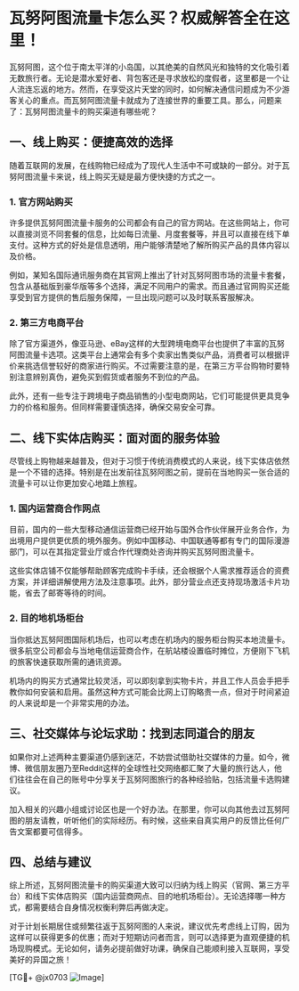 # 瓦努阿图流量卡怎么买？权威解答全在这里！

瓦努阿图，这个位于南太平洋的小岛国，以其绝美的自然风光和独特的文化吸引着无数旅行者。无论是潜水爱好者、背包客还是寻求放松的度假者，这里都是一个让人流连忘返的地方。然而，在享受这片天堂的同时，如何解决通信问题成为不少游客关心的重点。而瓦努阿图流量卡就成为了连接世界的重要工具。那么，问题来了：瓦努阿图流量卡的购买渠道有哪些呢？

## 一、线上购买：便捷高效的选择

随着互联网的发展，在线购物已经成为了现代人生活中不可或缺的一部分。对于瓦努阿图流量卡来说，线上购买无疑是最方便快捷的方式之一。

### 1. 官方网站购买
许多提供瓦努阿图流量卡服务的公司都会有自己的官方网站。在这些网站上，你可以直接浏览不同套餐的信息，比如每日流量、月度套餐等，并且可以直接在线下单支付。这种方式的好处是信息透明，用户能够清楚地了解所购买产品的具体内容以及价格。

例如，某知名国际通讯服务商在其官网上推出了针对瓦努阿图市场的流量卡套餐，包含从基础版到豪华版等多个选择，满足不同用户的需求。而且通过官网购买还能享受到官方提供的售后服务保障，一旦出现问题可以及时联系客服解决。

### 2. 第三方电商平台
除了官方渠道外，像亚马逊、eBay这样的大型跨境电商平台也提供了丰富的瓦努阿图流量卡选项。这类平台上通常会有多个卖家出售类似产品，消费者可以根据评价来挑选信誉较好的商家进行购买。不过需要注意的是，在第三方平台购物时要特别注意辨别真伪，避免买到假货或者服务不到位的产品。

此外，还有一些专注于跨境电子商品销售的小型电商网站，它们可能提供更具竞争力的价格和服务。但同样需要谨慎选择，确保交易安全可靠。

## 二、线下实体店购买：面对面的服务体验

尽管线上购物越来越普及，但对于习惯于传统消费模式的人来说，线下实体店依然是一个不错的选择。特别是在出发前往瓦努阿图之前，提前在当地购买一张合适的流量卡可以让你更加安心地踏上旅程。

### 1. 国内运营商合作网点
目前，国内的一些大型移动通信运营商已经开始与国外合作伙伴展开业务合作，为出境用户提供更优质的境外服务。例如中国移动、中国联通等都有专门的国际漫游部门，可以在其指定营业厅或合作代理商处咨询并购买瓦努阿图流量卡。

这些实体店铺不仅能够帮助顾客完成购卡手续，还会根据个人需求推荐适合的资费方案，并详细讲解使用方法及注意事项。此外，部分营业点还支持现场激活卡片功能，省去了邮寄等待的时间。

### 2. 目的地机场柜台
当你抵达瓦努阿图国际机场后，也可以考虑在机场内的服务柜台购买本地流量卡。很多航空公司都会与当地电信运营商合作，在航站楼设置临时摊位，方便刚下飞机的旅客快速获取所需的通讯资源。

机场内的购买方式通常比较灵活，可以即刻拿到实物卡片，并且工作人员会手把手教你如何安装和启用。虽然这种方式可能会比网上订购略贵一点，但对于时间紧迫的人来说却是一个非常实用的办法。

## 三、社交媒体与论坛求助：找到志同道合的朋友

如果你对上述两种主要渠道仍感到迷茫，不妨尝试借助社交媒体的力量。如今，微博、微信朋友圈乃至Reddit这样的全球性社交网络都汇聚了大量的旅行达人，他们往往会在自己的账号中分享关于瓦努阿图旅行的各种经验贴，包括流量卡选购建议。

加入相关的兴趣小组或讨论区也是一个好办法。在那里，你可以向其他去过瓦努阿图的朋友请教，听听他们的实际经历。有时候，这些来自真实用户的反馈比任何广告文案都要可信得多。

## 四、总结与建议

综上所述，瓦努阿图流量卡的购买渠道大致可以归纳为线上购买（官网、第三方平台）和线下实体店购买（国内运营商网点、目的地机场柜台）。无论选择哪一种方式，都需要结合自身情况权衡利弊后再做决定。

对于计划长期居住或频繁往返于瓦努阿图的人来说，建议优先考虑线上订购，因为这样可以获得更多的优惠；而对于短期访问者而言，则可以选择更为直观便捷的机场现购模式。无论如何，请务必提前做好功课，确保自己能顺利接入互联网，享受美好的异国之旅！

[TG💪+ @jx0703 ![Image](https://github.com/user-attachments/assets/dbca1d08-cadb-493c-b0ec-ad6f7a83f270)]